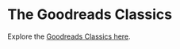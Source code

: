 # The Goodreads Classics

Explore the [Goodreads Classics here](https://melaniewalsh.github.io/Goodreads-Classics/Goodreads-Classics.html).
